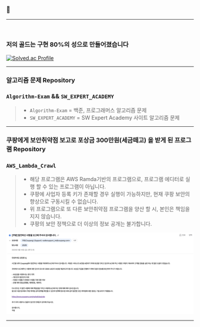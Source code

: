 ###  👋

<hr/>
<br>

### 저의 골드는 구현 80%의 성으로 만들어졌습니다

[![Solved.ac Profile](http://mazassumnida.wtf/api/generate_badge?boj=rhdwhdals8)](https://solved.ac/rhdwhdals8)

<hr>

### 알고리즘 문제 Repository

### `Algorithm-Exam` && `SW_EXPERT_ACADEMY`
> * `Algorithm-Exam` = 백준, 프로그래머스 알고리즘 문제
> * `SW_EXPERT_ACADEMY` = SW Expert Academy 사이트 알고리즘 문제

<hr>

### 쿠팡에게 보안취약점 보고로 포상금 300만원(세금떼고) 을 받게 된 프로그램 Repository

### `AWS_Lambda_Crawl`

> * 해당 프로그램은 AWS Ramda기반의 프로그램으로, 프로그램 에디터로 실행 할 수 있는 프로그램이 아닙니다.
> * 쿠팡에 사업자 등록 키가 존재할 경우 실행이 가능하지만, 현재 쿠팡 보안의 향상으로 구동시킬 수 없습니다. 
> * 위 프로그램으로 또 다른 보안취약점 프로그램을 양산 할 시, 본인은 책임을 지지 않습니다.
> * 쿠팡의 보안 정책으로 더 이상의 정보 공개는 불가합니다.

![coupang_img](./Coupang_Answer.png)

<hr>

<!--
**damhyeong/damhyeong** is a ✨ _special_ ✨ repository because its `README.md` (this file) appears on your GitHub profile.

Here are some ideas to get you started:

- 🔭 I’m currently working on ...
- 🌱 I’m currently learning ...
- 👯 I’m looking to collaborate on ...
- 🤔 I’m looking for help with ...
- 💬 Ask me about ...
- 📫 How to reach me: ...
- 😄 Pronouns: ...
- ⚡ Fun fact: ...
-->
